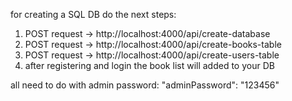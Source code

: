 for creating a SQL DB do the next steps:
1) POST request -> http://localhost:4000/api/create-database
2) POST request -> http://localhost:4000/api/create-books-table
3) POST request -> http://localhost:4000/api/create-users-table
4) after registering and login the book list will added to your DB

all need to do with admin password:
"adminPassword": "123456"
